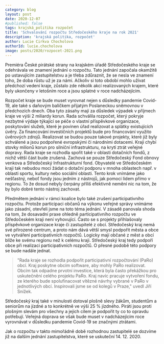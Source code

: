 ```yaml
---
category: blog
layout: post
date: 2020-12-07
#published: false
tags: krajská_politika rozpočet
title: 'Schvalování rozpočtu Středočeského kraje na rok 2021'
description: 'krajská politika, rozpočet'
author: Lucie Cirkva Chocholova
authorId: lucie.chocholova
image: posts/2020/rozpocet-2021.png
---
```


Premiéra České pirátské strany na krajském úřadě Středočeského kraje se odehrávala ve znamení jednání o rozpočtu. Tato jednání započala okamžitě po ustavujícím zastupitelstvu a je třeba zdůraznit, že se nesla ve znamení toho, že doba růstu už je za námi. Ačkoliv si toto období mohlo užívat předchozí vedení kraje, zůstalo zde několik akcí realizovaných krajem, které byly ukončeny v letošním roce a jsou splatné v roce nadcházejícím.
 
Rozpočet kraje se bude muset vyrovnat nejen s důsledky pandemie Covid-19, ale také s daňovým balíčkem přijatým Poslaneckou sněmovnou v předchozích dnech. Oba tyto zásahy mají za důsledek výpadek v příjmech kraje ve výši 2 miliardy korun. Rada schválila rozpočet, který pokryje nezbytné výdaje týkající se péče o vlastní příspěvkové organizace, poskytování služeb, které je povinen úřad realizovat a splátky existujících úvěry. Za financování investičních projektů bude pro financování využito úvěrových zdrojů. Realizovat se budou pouze takové projekty, které již byly schválené a jsou podpořené evropskými či národními dotacemi. Kraji chybí stovky milionů korun pro silniční infrastrukturu, na krytí ztrát veřejné dopravy. Rada kraje se rozhodla spořit také v oblasti dotačních fondů, z nichž větší část bude zrušená. Zachová se pouze Středočeský Fond obnovy venkova a Středočeský Infrastrukturní fond. Obyvatelé ve Středočeském kraji tak nebudou moci žádat o dotační podporu v mnoha oblastech např. v oblasti sportu, kultury nebo sociální oblasti. Tento krok vnímáme jako nešťastný, neboť fondy jsou jedním z nástrojů, jak pomoci lidem přímo v regionu. To že dosud nebyly čerpány příliš efektivně nemění nic na tom, že by bylo dobré tento nástroj zachovat.
 
Předmětem jednání v rámci koalice bylo také zrušení participativního rozpočtu. Protože participaci občanů na výkonu veřejné správy vnímáme jako zásadní, otevřeli jsme na toto téma jednání. V zásadě panovala shoda na tom, že dosavadní praxe ohledně participativního rozpočtu ve Středočeském kraji není vyhovující. Často se s projekty přihlašovaly příspěvkové organizace kraje či zastupitelé z obcí. Středočeský kraj nemá své přirozené centrum, a proto nám dává větší smysl podpořit města a obce ve vytváření participativních rozpočtů. Logicky mají občané z měst a obcí blíže ke svému regionu než k celému kraji. Středočeský kraj tedy podpoří obce při realizaci participativních rozpočtů. O přesné podobě této podpory se bude nadále jednat.
 
> "Rada kraje se rozhodla podpořit participativní rozpočtování (PaRo) obcí. Kraj poskytne obcím software, aby mohly PaRo realizovat. Obcím tak odpadne prvotní investice, která byla často překážkou pro uskutečnění celého projektu PaRo. Kraj navíc pracuje vytvoření fondu, ze kterého bude spolufinacovat vítězné návrhy vybrané v PaRo v jednotlivých obcí. Inspirovali jsme se od kolegů v Praze," uvedl Jiří Snížek.
 
Středočeský kraj také v minulosti dotoval plošně slevy žákům, studentům a seniorům na jízdné a to konkrétně ve výši 25 % jízdného. Piráti jsou proti plošným slevám pro všechny a jejich cílem je podpořit ty co to opravdu potřebují. Veřejná doprava se však bude muset v nadcházejícím roce vyrovnávat v důsledku pandemie Covid-19 se značnými ztrátami.
 
 
Jak o rozpočtu v takto mimořádně době rozhodnou zastupitelé se dozvíme již na dalším jednání zastupitelstva, které se uskuteční 14. 12. 2020. 
